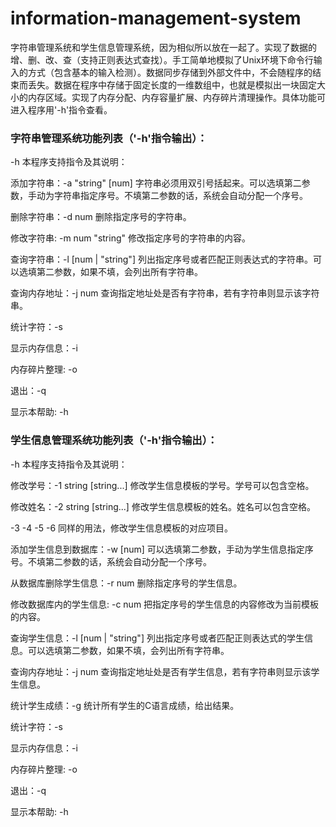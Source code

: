 # information-management-system
字符串管理系统和学生信息管理系统，因为相似所以放在一起了。实现了数据的增、删、改、查（支持正则表达式查找）。手工简单地模拟了Unix环境下命令行输入的方式（包含基本的输入检测）。数据同步存储到外部文件中，不会随程序的结束而丢失。数据在程序中存储于固定长度的一维数组中，也就是模拟出一块固定大小的内存区域。实现了内存分配、内存容量扩展、内存碎片清理操作。具体功能可进入程序用'-h'指令查看。

### 字符串管理系统功能列表（'-h'指令输出）：
-h
本程序支持指令及其说明：

添加字符串：-a "string" [num]
字符串必须用双引号括起来。可以选填第二参数，手动为字符串指定序号。不填第二参数的话，系统会自动分配一个序号。

删除字符串：-d num
删除指定序号的字符串。

修改字符串: -m num "string"
修改指定序号的字符串的内容。

查询字符串：-l [num | "string"]
列出指定序号或者匹配正则表达式的字符串。可以选填第二参数，如果不填，会列出所有字符串。

查询内存地址：-j num
查询指定地址处是否有字符串，若有字符串则显示该字符串。

统计字符：-s

显示内存信息：-i

内存碎片整理: -o

退出：-q

显示本帮助: -h

### 学生信息管理系统功能列表（'-h'指令输出）：
-h
本程序支持指令及其说明：

修改学号：-1 string [string...]
修改学生信息模板的学号。学号可以包含空格。

修改姓名：-2 string [string...]
修改学生信息模板的姓名。姓名可以包含空格。

-3 -4 -5 -6 同样的用法，修改学生信息模板的对应项目。

添加学生信息到数据库：-w [num]
可以选填第二参数，手动为学生信息指定序号。不填第二参数的话，系统会自动分配一个序号。

从数据库删除学生信息：-r num
删除指定序号的学生信息。

修改数据库内的学生信息: -c num
把指定序号的学生信息的内容修改为当前模板的内容。

查询学生信息：-l [num | "string"]
列出指定序号或者匹配正则表达式的学生信息。可以选填第二参数，如果不填，会列出所有字符串。

查询内存地址：-j num
查询指定地址处是否有学生信息，若有字符串则显示该学生信息。

统计学生成绩：-g
统计所有学生的C语言成绩，给出结果。

统计字符：-s

显示内存信息：-i

内存碎片整理: -o

退出：-q

显示本帮助: -h
